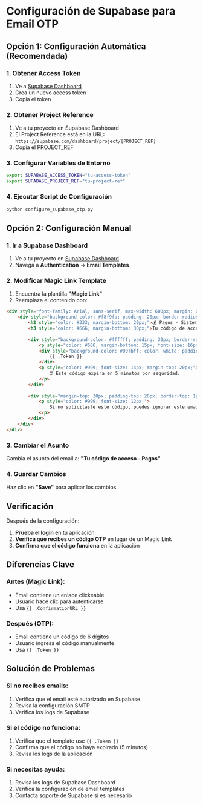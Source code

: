 # Configuración de Supabase para Email OTP

## Opción 1: Configuración Automática (Recomendada)

### 1. Obtener Access Token
1. Ve a [Supabase Dashboard](https://supabase.com/dashboard/account/tokens)
2. Crea un nuevo access token
3. Copia el token

### 2. Obtener Project Reference
1. Ve a tu proyecto en Supabase Dashboard
2. El Project Reference está en la URL: `https://supabase.com/dashboard/project/[PROJECT_REF]`
3. Copia el PROJECT_REF

### 3. Configurar Variables de Entorno
```bash
export SUPABASE_ACCESS_TOKEN="tu-access-token"
export SUPABASE_PROJECT_REF="tu-project-ref"
```

### 4. Ejecutar Script de Configuración
```bash
python configure_supabase_otp.py
```

## Opción 2: Configuración Manual

### 1. Ir a Supabase Dashboard
1. Ve a tu proyecto en [Supabase Dashboard](https://supabase.com/dashboard)
2. Navega a **Authentication** → **Email Templates**

### 2. Modificar Magic Link Template
1. Encuentra la plantilla **"Magic Link"**
2. Reemplaza el contenido con:

```html
<div style="font-family: Arial, sans-serif; max-width: 600px; margin: 0 auto; padding: 20px;">
    <div style="background-color: #f8f9fa; padding: 20px; border-radius: 8px; text-align: center;">
        <h2 style="color: #333; margin-bottom: 20px;">💰 Pagos - Sistema de Gastos</h2>
        <h3 style="color: #666; margin-bottom: 30px;">Tu código de acceso</h3>
        
        <div style="background-color: #ffffff; padding: 30px; border-radius: 8px; border: 2px solid #e9ecef;">
            <p style="color: #666; margin-bottom: 15px; font-size: 16px;">Ingresa este código de 6 dígitos para acceder:</p>
            <div style="background-color: #007bff; color: white; padding: 15px; border-radius: 6px; font-size: 24px; font-weight: bold; letter-spacing: 3px; margin: 20px 0;">
                {{ .Token }}
            </div>
            <p style="color: #999; font-size: 14px; margin-top: 20px;">
                ⏰ Este código expira en 5 minutos por seguridad.
            </p>
        </div>
        
        <div style="margin-top: 30px; padding-top: 20px; border-top: 1px solid #e9ecef;">
            <p style="color: #999; font-size: 12px;">
                Si no solicitaste este código, puedes ignorar este email.
            </p>
        </div>
    </div>
</div>
```

### 3. Cambiar el Asunto
Cambia el asunto del email a: **"Tu código de acceso - Pagos"**

### 4. Guardar Cambios
Haz clic en **"Save"** para aplicar los cambios.

## Verificación

Después de la configuración:

1. **Prueba el login** en tu aplicación
2. **Verifica que recibes un código OTP** en lugar de un Magic Link
3. **Confirma que el código funciona** en la aplicación

## Diferencias Clave

### Antes (Magic Link):
- Email contiene un enlace clickeable
- Usuario hace clic para autenticarse
- Usa `{{ .ConfirmationURL }}`

### Después (OTP):
- Email contiene un código de 6 dígitos
- Usuario ingresa el código manualmente
- Usa `{{ .Token }}`

## Solución de Problemas

### Si no recibes emails:
1. Verifica que el email esté autorizado en Supabase
2. Revisa la configuración SMTP
3. Verifica los logs de Supabase

### Si el código no funciona:
1. Verifica que el template use `{{ .Token }}`
2. Confirma que el código no haya expirado (5 minutos)
3. Revisa los logs de la aplicación

### Si necesitas ayuda:
1. Revisa los logs de Supabase Dashboard
2. Verifica la configuración de email templates
3. Contacta soporte de Supabase si es necesario
